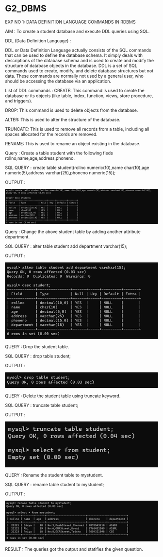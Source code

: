 # G2_DBMS


EXP NO 1: DATA DEFINITION LANGUAGE COMMANDS IN RDBMS

AIM :
To create a student database and execute DDL queries using SQL.

DDL (Data Definition Language) :

DDL or Data Definition Language actually consists of the SQL commands that can be used to define the database schema. It simply deals with descriptions of the database schema and is used to create and modify the structure of database objects in the database. DDL is a set of SQL commands used to create, modify, and delete database structures but not data. These commands are normally not used by a general user, who should be accessing the database via an application.

List of DDL commands :
CREATE: This command is used to create the database or its objects (like table, index, function, views, store procedure, and triggers).



DROP: This command is used to delete objects from the database.



ALTER: This is used to alter the structure of the database.



TRUNCATE: This is used to remove all records from a table, including all spaces allocated for the records are removed.



RENAME: This is used to rename an object existing in the database.

Query :
Create a table student with the following fieds rollno,name,age,address,phoneno.



SQL QUERY :
create table student(rollno numeric(10),name char(10),age numeric(5),address varchar(25),phoneno numeric(15));


OUTPUT :

![image](https://github.com/SAKTHISWAR/G2_DBMS/blob/main/d1.png)


Query :
Change the above student table by adding another attribute department.

SQL QUERY :
alter table student add department varchar(15);


OUTPUT :




![image](https://github.com/SAKTHISWAR/G2_DBMS/blob/main/d2.png)

QUERY :
Drop the student table.


SQL QUERY :
drop table student;


OUTPUT :




![image](https://github.com/SAKTHISWAR/G2_DBMS/blob/main/d3.png)

QUERY :
Delete the student table using truncate keyword.


SQL QUERY :
truncate table student;


OUTPUT :

![image](https://github.com/SAKTHISWAR/G2_DBMS/blob/main/d4.png)

QUERY :
Rename the student table to mystudent.


SQL QUERY :
rename table student to mystudent;


OUTPUT :




![image](https://github.com/SAKTHISWAR/G2_DBMS/blob/main/d5.png)



RESULT :
The queries got the output and statifies the given question.
